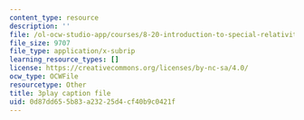 ```yaml
---
content_type: resource
description: ''
file: /ol-ocw-studio-app/courses/8-20-introduction-to-special-relativity-january-iap-2021/0d87dd655b83a23225d4cf40b9c0421f_LaTbPEKrE-8.srt
file_size: 9707
file_type: application/x-subrip
learning_resource_types: []
license: https://creativecommons.org/licenses/by-nc-sa/4.0/
ocw_type: OCWFile
resourcetype: Other
title: 3play caption file
uid: 0d87dd65-5b83-a232-25d4-cf40b9c0421f
---
```

